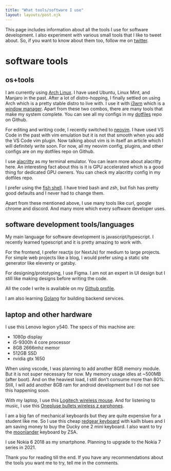 ```yaml
---
title: "What tools/software I use"
layout: layouts/post.njk
---
```



This page includes information about all the tools I use for software development. I also experiment with various small tools that I like to tweet about. So, if you want to know about them too, follow me on [twitter](https://twitter.com/siddhantk232).

# software tools

## os+tools

I am currently using [Arch Linux](https://archlinux.org/). I have used Ubuntu, Linux Mint, and Manjaro in the past. After a lot of distro-hopping, I finally settled on using Arch which is a pretty stable distro to live with. I use it with [i3wm](https://i3wm.org/) which is a [window manager](https://en.wikipedia.org/wiki/Window_manager). Apart from these two combos, there are many tools that make my system complete. You can see all my configs in my [dotfiles](https://github.com/siddhantk232/dotfiles) repo on Github.

For editing and writing code, I recently switched to [neovim](https://neovim.io/). I have used VS Code in the past with vim emulation but it is not that smooth when you add the VS Code vim plugin. Now talking about vim is in itself an article which I will definitely write soon. For now, all my neovim config, plugins, and other configs are on my dotfiles repo on Github.

I use [alacritty](https://github.com/alacritty/alacritty) as my terminal emulator. You can learn more about alacritty here. An interesting fact about this is it is GPU accelerated which is a good thing for dedicated GPU owners. You can check my alacritty config in my dotfiles repo.

I prefer using the [fish shell](https://fishshell.com/). I have tried bash and zsh, but fish has pretty good defaults and I never had to change them.

Apart from these mentioned above, I use many tools like curl, google chrome and discord. And many more which every software developer uses.

## software development tools/languages

My main language for software development is javascript/typescript. I recently learned typescript and it is pretty amazing to work with.

For the frontend, I prefer reactjs (or NextJs) for medium to large projects. For simple web projects like a blog, I would prefer using a static site generator like eleventy or gatsby.

For designing/prototyping, I use Figma. I am not an expert in UI design but I still like making designs before writing the code.

All the code I write is available on my [Github profile](https://github.com/siddhantk232).

I am also learning [Golang](https://golang.org/) for building backend services.

## laptop and other hardware

I use this Lenovo legion y540. The specs of this machine are:

- 1080p display
- i5-9300h 4 core processor
- 8GB 2666mhz memor
- 512GB SSD
- nvidia gtx 1650

When using vscode, I was planning to add another 8GB memory module. But it is not super necessary for now. My memory usage idles at ~500MB (after boot). And on the heaviest load, I still don't consume more than 80%. Still, I will add another 8GB ram for android development but I do not see this happening soon.

With my laptop, I use this [Logitech wireless mouse](https://www.logitech.com/en-in/products/mice/m190-wireless-mouse.html). And for listening to music, I use this [Onepluse bullets wireless z earphones](https://www.oneplus.in/product/oneplus-bullets-wireless-z).

I am a big fan of mechanical keyboards but they are quite expensive for a student like me. So I use this cheap [redgear keyboard](https://www.amazon.in/Redgear-L-Claw-Mechanical-Keyboard-Windows-Key/dp/B07P33Y2CJ) with kailh blues and I am saving money to buy the Ducky one 2 mini keyboard. I also want to try the [moonlander](https://www.zsa.io/moonlander/) keyboard by ZSA.

I use Nokia 6 2018 as my smartphone. Planning to upgrade to the Nokia 7 series in 2021.

Thank you for reading till the end. If you have any recommendations about the tools you want me to try, tell me in the comments.
